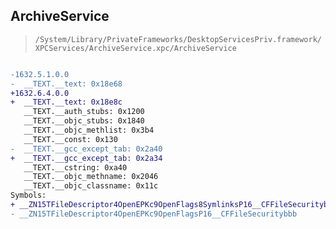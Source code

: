 ## ArchiveService

> `/System/Library/PrivateFrameworks/DesktopServicesPriv.framework/XPCServices/ArchiveService.xpc/ArchiveService`

```diff

-1632.5.1.0.0
-  __TEXT.__text: 0x18e68
+1632.6.4.0.0
+  __TEXT.__text: 0x18e8c
   __TEXT.__auth_stubs: 0x1200
   __TEXT.__objc_stubs: 0x1840
   __TEXT.__objc_methlist: 0x3b4
   __TEXT.__const: 0x130
-  __TEXT.__gcc_except_tab: 0x2a40
+  __TEXT.__gcc_except_tab: 0x2a34
   __TEXT.__cstring: 0xa40
   __TEXT.__objc_methname: 0x2046
   __TEXT.__objc_classname: 0x11c
Symbols:
+ __ZN15TFileDescriptor4OpenEPKc9OpenFlags8SymlinksP16__CFFileSecuritybbb
- __ZN15TFileDescriptor4OpenEPKc9OpenFlagsP16__CFFileSecuritybbb

```
